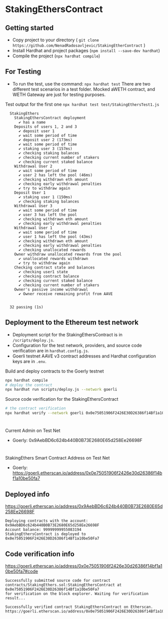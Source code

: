 # StakingEthersContract

## Getting started
* Copy project to your directory ( `git clone https://github.com/NenadRadosavljevic/StakingEtherContract` )
* Install Hardhat and project packages (`npm install --save-dev hardhat`)
* Compile the project (`npx hardhat compile`)

## For Testing
* To run the test, use the command: `npx hardhat test`
There are two different test scenarios in a test folder.
Mocked aWETH contract, and WETH Gateway are just for testing purposes.

Test output for the first one `npx hardhat test test/StakingEthersTest1.js`
```
  StakingEthers
    StakingEthersContract deployment
      ✔ has a name
    Deposits of users 1, 2 and 3
      ✔ deposit user 1
      ✔ wait some period of time
      ✔ deposit user 2 (173ms)
      ✔ wait some period of time
      ✔ staking user 3 (157ms)
      ✔ checking staking balances
      ✔ checking current number of stakers
      ✔ checking current staked balance
    Withdrawal User 2
      ✔ wait some period of time
      ✔ user 2 has left the pool (46ms)
      ✔ checking withdrawn eth amount
      ✔ checking early withdrawal penalties
      ✔ try to withdraw again
    Deposit User 1
      ✔ staking user 1 (150ms)
      ✔ checking staking balances
    Withdrawal User 3
      ✔ wait some period of time
      ✔ user 3 has left the pool
      ✔ checking withdrawn eth amount
      ✔ checking early withdrawal penalties
    Withdrawal User 1
      ✔ wait some period of time
      ✔ user 1 has left the pool (43ms)
      ✔ checking withdrawn eth amount
      ✔ checking early withdrawal penalties
      ✔ checking unallocated rewards
    Owner withdraw unallocated rewards from the pool
      ✔ unallocated rewards withdrawn
      ✔ try to withdraw again
    Checking contract state and balances
      ✔ checking user1 state
      ✔ checking contract balance
      ✔ checking current staked balance
      ✔ checking current number of stakers
    Owner's passive income withdrawal
      ✔ Owner receive remaining profit from AAVE


  32 passing (1s)
```

## Deployment to the Ethereum test network
* Deployment script for the StakingEthersContract is in `/scripts/deploy.js`.
* Configuration for the test network, providers, and source code verification are in `hardhat.config.js`.
* Goerli testnet AAVE v3 contract addresses and Hardhat configuration keys are in `.env`.

Build and deploy contracts to the Goerly testnet
```bash
npx hardhat compile
# deploy the contract
npx hardhat run scripts/deploy.js --network goerli
```
Source code verification for the StakingEthersContract
```bash
# the contract verification
npx hardhat verify --network goerli 0x0e75051906F2426E30D26386f14Bf1a10be50Fa7 120 0xd5B55D3Ed89FDa19124ceB5baB620328287b915d 0x27B4692C93959048833f40702b22FE3578E77759 0x368EedF3f56ad10b9bC57eed4Dac65B26Bb667f6
```
#
Current Admin on Test Net
* Goerly: 0x9AebBD6c624b440B0B73E2680E65d258Ee26698F
#
StakingEthers Smart Contract Address on Test Net
* Goerly: https://goerli.etherscan.io/address/0x0e75051906f2426e30d26386f14bf1a10be50fa7

## Deployed info

https://goerli.etherscan.io/address/0x9AebBD6c624b440B0B73E2680E65d258Ee26698F

```
Deploying contracts with the account: 0x9AebBD6c624b440B0B73E2680E65d258Ee26698F
Account balance: 99999999955083194
StakingEthersContract is deployed to 0x0e75051906F2426E30D26386f14Bf1a10be50Fa7

```

## Code verification info

https://goerli.etherscan.io/address/0x0e75051906f2426e30d26386f14bf1a10be50fa7#code

```
Successfully submitted source code for contract
contracts/StakingEthers.sol:StakingEthersContract at 0x0e75051906F2426E30D26386f14Bf1a10be50Fa7
for verification on the block explorer. Waiting for verification result...

Successfully verified contract StakingEthersContract on Etherscan.
https://goerli.etherscan.io/address/0x0e75051906F2426E30D26386f14Bf1a10be50Fa7#code

```
